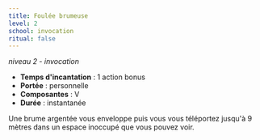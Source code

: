 ```yaml
---
title: Foulée brumeuse
level: 2
school: invocation
ritual: false
---
```

*niveau 2 - invocation*

- **Temps d'incantation** : 1 action bonus
- **Portée** : personnelle
- **Composantes** : V
- **Durée** : instantanée

Une brume argentée vous enveloppe puis vous vous téléportez jusqu'à 9 mètres dans un espace inoccupé que vous pouvez voir.